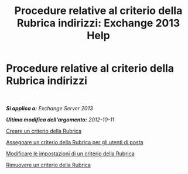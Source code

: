 ﻿---
title: 'Procedure relative al criterio della Rubrica indirizzi: Exchange 2013 Help'
TOCTitle: Procedure relative al criterio della Rubrica indirizzi
ms:assetid: 1204db89-ee4b-459a-8c14-e8d60dd6c4a4
ms:mtpsurl: https://technet.microsoft.com/it-it/library/Hh529916(v=EXCHG.150)
ms:contentKeyID: 50480023
ms.date: 05/22/2018
mtps_version: v=EXCHG.150
ms.translationtype: MT
---

# Procedure relative al criterio della Rubrica indirizzi

 

_**Si applica a:** Exchange Server 2013_

_**Ultima modifica dell'argomento:** 2012-10-11_

[Creare un criterio della Rubrica](https://docs.microsoft.com/it-it/exchange/address-books/address-book-policies/create-an-address-book-policy)

[Assegnare un criterio della Rubrica per gli utenti di posta](https://docs.microsoft.com/it-it/exchange/address-books/address-book-policies/assign-an-address-book-policy-to-mail-users)

[Modificare le impostazioni di un criterio della Rubrica](https://docs.microsoft.com/it-it/exchange/address-books/address-book-policies/change-the-settings-of-an-address-book-policy)

[Rimuovere un criterio della Rubrica](https://docs.microsoft.com/it-it/exchange/address-books/address-book-policies/remove-an-address-book-policy)

